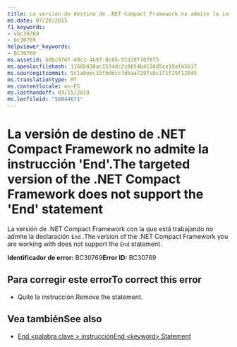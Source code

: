 ```yaml
---
title: La versión de destino de .NET Compact Framework no admite la instrucción 'End'.
ms.date: 07/20/2015
f1_keywords:
- vbc30769
- bc30769
helpviewer_keywords:
- BC30769
ms.assetid: bdbc976f-48c1-4b97-8c66-51d10f7078f5
ms.openlocfilehash: 1166b030ac1534dc2c8b54b4138d5ce19af45b17
ms.sourcegitcommit: 5c1abeec15fbddcc7dbaa729fabc1f1f29f12045
ms.translationtype: MT
ms.contentlocale: es-ES
ms.lasthandoff: 03/15/2019
ms.locfileid: "58044671"
---
```

# <a name="the-targeted-version-of-the-net-compact-framework-does-not-support-the-end-statement"></a><span data-ttu-id="6ee91-102">La versión de destino de .NET Compact Framework no admite la instrucción 'End'.</span><span class="sxs-lookup"><span data-stu-id="6ee91-102">The targeted version of the .NET Compact Framework does not support the 'End' statement</span></span>
<span data-ttu-id="6ee91-103">La versión de .NET Compact Framework con la que está trabajando no admite la declaración `End` .</span><span class="sxs-lookup"><span data-stu-id="6ee91-103">The version of the .NET Compact Framework you are working with does not support the `End` statement.</span></span>  
  
 <span data-ttu-id="6ee91-104">**Identificador de error:** BC30769</span><span class="sxs-lookup"><span data-stu-id="6ee91-104">**Error ID:** BC30769</span></span>  
  
## <a name="to-correct-this-error"></a><span data-ttu-id="6ee91-105">Para corregir este error</span><span class="sxs-lookup"><span data-stu-id="6ee91-105">To correct this error</span></span>  
  
-   <span data-ttu-id="6ee91-106">Quite la instrucción.</span><span class="sxs-lookup"><span data-stu-id="6ee91-106">Remove the statement.</span></span>  
  
## <a name="see-also"></a><span data-ttu-id="6ee91-107">Vea también</span><span class="sxs-lookup"><span data-stu-id="6ee91-107">See also</span></span>

- [<span data-ttu-id="6ee91-108">End \<palabra clave > instrucción</span><span class="sxs-lookup"><span data-stu-id="6ee91-108">End \<keyword> Statement</span></span>](../../visual-basic/language-reference/statements/end-keyword-statement.md)
